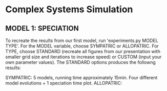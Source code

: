# Complex Systems Simulation

## MODEL 1: SPECIATION

To recreate the results from our first model, run 'experiments.py MODEL TYPE'. For the MODEL variable, choose SYMPATRIC or ALLOPATRIC. For TYPE, choose STANDARD (recreate all figures from our presentation with smaller grid size and iterations to increase speed) or CUSTOM (input your own parameter values). The STANDARD options produces the followng results:

SYMPATRIC: 5 models, running time approximately 15min. Four different model evolutions + 1 speciation time plot.
ALLOPATRIC: 
